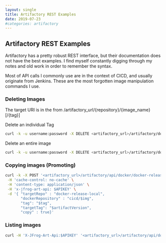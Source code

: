 ```yaml
---
layout: single
title: Artifactory REST Examples
date: 2019-07-23
#categories: artifactory
---
```


## Artifactory REST Examples

Artifactory has a pretty robust REST interface, but their documentation does not have the best examples.  I find myself constantly digging through my notes and old work in order to remember the syntax.

Most of API calls I commonly use are in the context of CICD, and usually originate from Jenkins.  These are the most forgotten image manipulation commands I use.  


###  Deleting Images

The target URI is in the from /artifactory_url/{repository}/{image_name}[/{tag}]


Delete an individual Tag
```bash
curl -k -u username:password -X DELETE <artifactory_url>/artifactory/docker-release-local/cicd/spring-boot-example/1.0
```

Delete an entire image
```bash
curl -k -u username:password -X DELETE <artifactory_url>/artifactory/docker-release-local/cicd/spring-boot-example
```

### Copying images (Promoting)

``` bash
curl -k -X POST '<artifactory_url>/artifactory/api/docker/docker-release-local/v2/promote' \
 -H 'cache-control: no-cache' \
 -H 'content-type: application/json' \
 -H 'x-jfrog-art-api: $APIKEY' \
 -d '{ "targetRepo" : "docker-release-local",
       "dockerRepository" : "cicd/$img",
       "tag": "$tag",
       "targetTag": "$artifactVersion",
       "copy" : true}'
```


### Listing images

 ```bash
 curl -H 'X-JFrog-Art-Api:$APIKEY' '<artifactory_url>/artifactory/api/docker/docker-repo/v2/mysubfolder/$PROJECT_NAME/tags/list' "]
 ```
